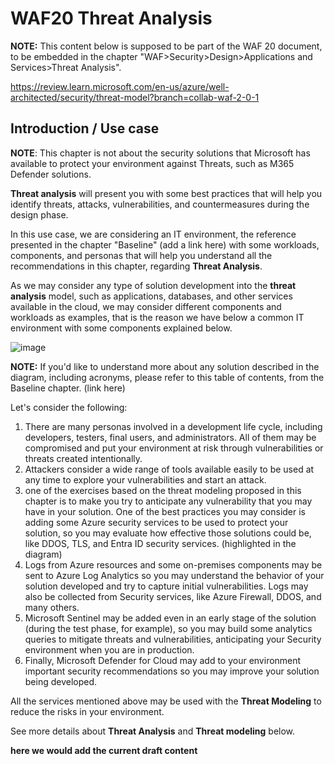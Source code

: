 # WAF20 Threat Analysis

**NOTE:** 
This content below is supposed to be part of the WAF 20 document, to be embedded in the chapter "WAF>Security>Design>Applications and Services>Threat Analysis".

https://review.learn.microsoft.com/en-us/azure/well-architected/security/threat-model?branch=collab-waf-2-0-1

## Introduction / Use case

**NOTE**:
This chapter is not about the security solutions that Microsoft has available to protect your environment against Threats, such as M365 Defender solutions.

**Threat analysis** will present you with some best practices that will help you identify threats, attacks, vulnerabilities, and countermeasures during the design phase.

In this use case, we are considering an IT environment, the reference presented in the chapter "Baseline" (add a link here) with some workloads, components, and personas that will help you understand all the recommendations in this chapter, regarding **Threat Analysis**.

As we may consider any type of solution development into the **threat analysis** model, such as applications, databases, and other services available in the cloud, we may consider different components and workloads as examples, that is the reason we have below a common IT environment with some components explained below.

![image](https://github.com/rudneir2/WAF20-Threat-Analysis/assets/97529152/361fe17d-81d2-457a-8939-6c418129795a)

**NOTE:**
If you'd like to understand more about any solution described in the diagram, including acronyms, please refer to this table of contents, from the Baseline chapter.
(link here)

Let's consider the following:

1. There are many personas involved in a development life cycle, including developers, testers, final users, and administrators. All of them may be compromised and put your environment at risk through vulnerabilities or threats created intentionally.
2. Attackers consider a wide range of tools available easily to be used at any time to explore your vulnerabilities and start an attack.
3. one of the exercises based on the threat modeling proposed in this chapter is to make you try to anticipate any vulnerability that you may have in your solution. One of the best practices you may consider is adding some Azure security services to be used to protect your solution, so you may evaluate how effective those solutions could be, like DDOS, TLS, and Entra ID security services. (highlighted in the diagram)
4. Logs from Azure resources and some on-premises components may be sent to Azure Log Analytics so you may understand the behavior of your solution developed and try to capture initial vulnerabilities. Logs may also be collected from Security services, like Azure Firewall, DDOS, and many others.
5. Microsoft Sentinel may be added even in an early stage of the solution (during the test phase, for example), so you may build some analytics queries to mitigate threats and vulnerabilities, anticipating your Security environment when you are in production.
6. Finally, Microsoft Defender for Cloud may add to your environment important security recommendations so you may improve your solution being developed.

All the services mentioned above may be used with the **Threat Modeling** to reduce the risks in your environment.

See more details about **Threat Analysis** and **Threat modeling** below.

**here we would add the current draft content**
